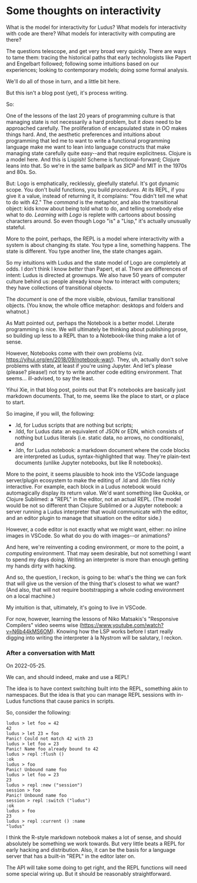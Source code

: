 # Some thoughts on interactivity

What is the model for interactivity for Ludus? What models for interactivity with code are there? What models for interactivity with computing are there?

The questions telescope, and get very broad very quickly. There are ways to tame them: tracing the historical paths that early technologists like Papert and Engelbart followed; following some intuitions based on our experiences; looking to contemporary models; doing some formal analysis.

We'll do all of those in turn, and a little bit here.

But this isn't a blog post (yet), it's process writing.

So:

One of the lessons of the last 20 years of programming culture is that managing state is not necessarily a hard problem, but it _does_ need to be approached carefully. The proliferation of encapsulated state in OO makes things hard. And, the aesthetic preferences and intuitions about programming that led me to want to write a functional programming language make me want to lean into language constructs that make managing state carefully quite easy--and that require explicitness. Clojure is a model here. And this is Lispish! Scheme is functional-forward; Clojure leans into that. So we're in the same ballpark as _SICP_ and MIT in the 1970s and 80s. So.

But: Logo is emphatically, recklessly, gleefully stateful. It's got dynamic scope. You don't build functions, you build _procedures_. At its REPL, if you give it a value, instead of returning it, it complains: "You didn't tell me what to do with 42." The _command_ is the metaphor, and also the transitional object: kids know about being told what to do, and telling somebody else what to do. _Learning with Logo_ is replete with cartoons about bossing characters around. So even though Logo "is" a "Lisp," it's actually unusually stateful.

More to the point, perhaps, the REPL is a model where interactivity with a system is about changing its state. You type a line, something happens. The state is different. You type another line, the state changes again.

So my intuitions with Ludus and the state model of Logo are completely at odds. I don't think I know _better_ than Papert, et al. There are differences of intent: Ludus is directed at grownups. We also have 50 years of computer culture behind us: people already know how to interact with computers; they have collections of transitional objects.

The _document_ is one of the more visible, obvious, familiar transitional objects. (You know, the whole office metaphor: desktops and folders and whatnot.)

As Matt pointed out, perhaps the Notebook is a better model. Literate programming is nice. We will ultimately be thinking about publishing prose, so building up less to a REPL than to a Notebook-like thing make a lot of sense.

However, Notebooks come with their own problems (viz. https://yihui.org/en/2018/09/notebook-war/). They, uh, actually don't solve problems with state, at least if you're using Jupyter. And let's please (please? please!) not try to write another code editing environment. That seems... ill-advised, to say the least. 

Yihui Xie, in that blog post, points out that R's notebooks are basically just markdown documents. That, to me, seems like the place to start, or _a_ place to start.

So imagine, if you will, the following:
* .ld, for Ludus scripts that are nothing but scripts;
* .ldd, for Ludus data: an equivalent of JSON or EDN, which consists of nothing but Ludus literals (i.e. static data, no arrows, no conditionals), and
* .ldn, for Ludus notebook: a markdown document where the code blocks are interpreted as Ludus, syntax-highlighted that way. They're plain-text documents (unlike Jupyter notebooks, but like R notebooks).

More to the point, it seems plausible to hook into the VSCode language server/plugin ecosystem to make the editing of .ld and .ldn files richly interactive. For example, each block in a Ludus notebook would automagically display its return value. We'd want something like Quokka, or Clojure Sublimed: a "REPL" in the editor, not an actual REPL. (The model would be not so different than Clojure Sublimed or a Jupyter notebook: a server running a Ludus interpreter that would communicate with the editor, and an editor plugin to manage that situation on the editor side.)

However, a code editor is not exactly what we might want, either: no inline images in VSCode. So what do you do with images--or animations?

And here, we're reinventing a coding environment, or more to the point, a _computing_ environment. That may seem desirable, but not something I want to spend my days doing. Writing an interpreter is more than enough getting my hands dirty with hacking. 

And so, the question, I reckon, is going to be: what's the thing we can fork that will give us the version of the thing that's closest to what we want? (And also, that will not require bootstrapping a whole coding environment on a local machine.)

My intuition is that, ultimately, it's going to live in VSCode.

For now, however, learning the lessons of Niko Matsakis's "Responsive Compilers" video seems wise (https://www.youtube.com/watch?v=N6b44kMS6OM). Knowing how the LSP works before I start really digging into writing the interpreter à la Nystrom will be salutary, I reckon.

### After a conversation with Matt
On 2022-05-25.

We can, and should indeed, make and use a REPL!

The idea is to have context switching built into the REPL, something akin to namespaces. But the idea is that you can manage REPL sessions with in-Ludus functions that cause panics in scripts.

So, consider the following:
```
ludus > let foo = 42
42
ludus > let 23 = foo
Panic! Could not match 42 with 23
ludus > let foo = 23
Panic! Name foo already bound to 42
ludus > repl :flush ()
:ok
ludus > foo
Panic! Unbound name foo
ludus > let foo = 23
23
ludus > repl :new ("session")
session > foo
Panic! Unbound name foo
session > repl :switch ("ludus")
:ok
ludus > foo
23
ludus > repl :current () :name
"ludus"
```

I think the R-style markdown notebook makes a lot of sense, and should absolutely be something we work towards. But very little beats a REPL for early hacking and distribution. Also, it can be the basis for a language server that has a built-in "REPL" in the editor later on.

The API will take some doing to get right, and the REPL functions will need some special wiring up. But it should be reasonably straightforward.